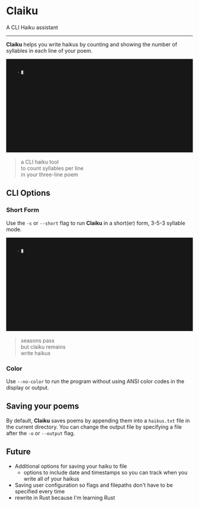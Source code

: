 # Claiku

A CLI Haiku assistant
***

**Claiku** helps you write haikus by counting and showing the number of syllables in each line of your poem.

![](long_haiku.gif)

> a CLI haiku tool  
> to count syllables per line  
> in your three-line poem

## CLI Options

### Short Form

Use the `-s` or `--short` flag to run **Claiku** in a short(er) form, 3-5-3 syllable mode.

![](short_haiku.gif)

> seasons pass  
> but claiku remains  
> write haikus

### Color

Use `--no-color` to run the program without using ANSI color codes in the display or output.

## Saving your poems

By default, **Claiku** saves poems by appending them into a `haikus.txt` file in the current directory. You can change the output file by specifying a file after the  `-o` or `--output` flag.

## Future

 - Additional options for saving your haiku to file
 	- options to include date and timestamps so you can track when you write all of your haikus
 - Saving user configuration so flags and filepaths don't have to be specified every time
 - rewrite in Rust because I'm learning Rust